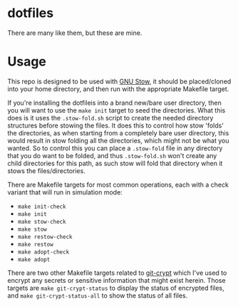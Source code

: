 # dotfiles

There are many like them, but these are mine.


# Usage

This repo is designed to be used with [GNU Stow](https://www.gnu.org/software/stow/), it should be placed/cloned into your home directory, and then run with the appropriate Makefile target.

If you're installing the dotfileis into a brand new/bare user directory, then you will want to use the `make init` target to seed the directories. What this does is it uses the `.stow-fold.sh` script to create the needed directory structures before stowing the files. It does this to control how stow 'folds' the directories, as when starting from a completely bare user directory, this would result in stow folding all the directories, which might not be what you wanted. So to control this you can place a `.stow-fold` file in any directory that you do want to be folded, and thus `.stow-fold.sh` won't create any child directories for this path, as such stow will fold that directory when it stows the files/directories.

There are Makefile targets for most common operations, each with a check variant that will run in simulation mode:

 - `make init-check`
 - `make init`
 - `make stow-check`
 - `make stow`
 - `make restow-check`
 - `make restow`
 - `make adopt-check`
 - `make adopt`

There are two other Makefile targets related to [git-crypt](https://github.com/AGWA/git-crypt) which I've used to encrypt any secrets or sensitive information that might exist herein. Those targets are `make git-crypt-status` to display the status of encrypted files, and `make git-crypt-status-all` to show the status of all files.
